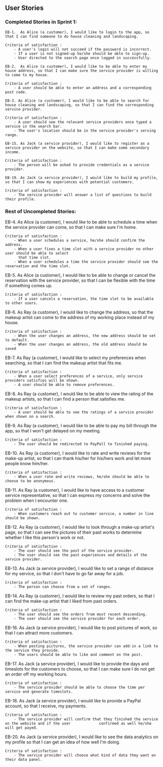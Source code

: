 ## User Stories

### Completed Stories in Sprint 1:

    EB-1.  As Alice (a customer), I would like to login to the app, so that I can find someone to do house cleaning and landscaping.

    Criteria of satisfaction :
    	- A user's login will not succeed if the password is incorrect.
    	- If a user is not signed-up he/she should be able to sign-up.
    	- User directed to the search page once logged in successfully.

    EB-2.  As Alice (a customer), I would like to be able to enter my house address, so that I can make sure the service provider is willing to come to my house.

    Criteria of satisfaction :
    	- A user should be able to enter an address and a corresponding post code.

    EB-3. As Alice (a customer), I would like to be able to search for house cleaning and landscaping, so that I can find the corresponding service provider.

    Criteria of satisfaction :
    	- A user should see the relevant service providers once typed a service in the search bar.
    	- The user's location should be in the service provider's serving range.

    EB-15. As Jack (a service provider), I would like to register as a service provider on the website, so that I can make some secondary income.

    Criteria of satisfaction :
    	- The person will be asked to provide credentials as a service provider.

    EB-19. As Jack (a service provider), I would like to build my profile, so that I can show my experiences with potential customers.

    Criteria of satisfaction :
    	- The service provider will answer a list of questions to build their profile.

### Rest of Uncompleted Stories:

EB-4. As Alice (a customer), I would like to be able to schedule a time when the service provider can come, so that I can make sure I'm home.

    Criteria of satisfaction :
    	- When a user schedules a service, he/she should confirm the address.
    	- When a user fixes a time slot with a service provider no other user should be able to select
    	  that time slot.
    	- When a user schedules a time the service provider should see the reservation and the time slot.

EB-5. As Alice (a customer), I would like to be able to change or cancel the reservation with the service provider, so that I can be flexible with the time if something comes up.

    Criteria of satisfaction :
    	- If a user cancels a reservation, the time slot to be available to other users.

EB-6. As Ray (a customer), I would like to change the address, so that the makeup artist can come to the address of my working place instead of my house.

    Criteria of satisfaction :
    	- When the user changes an address, the new address should be set to default.
    	- When the user changes an address, the old address should be saved

EB-7. As Ray (a customer), I would like to select my preferences when searching, so that I can find the makeup artist that fits me.

    Criteria of satisfaction :
    	- When a user select preferences of a service, only service providers satisfies will be shown.
    	- A user should be able to remove preferences.

EB-8. As Ray (a customer), I would like to be able to view the rating of the makeup artists, so that I can find a person that satisfies me.

    Criteria of satisfaction :
    	- A user should be able to see the ratings of a service provider when shown on a search.

EB-9. As Ray (a customer), I would like to be able to pay my bill through the app, so that I won't get delayed on my meeting.

    Criteria of satisfaction :
    	- The user should be redirected to PayPall to finished paying.

EB-10. As Ray (a customer), I would like to rate and write reviews for the make-up artist, so that I can thank his/her for his/hers work and let more people know him/her.

    Criteria of satisfaction :
    	- When a user rate and write reviews, he/she should be able to choose to be anonymous.

EB-11. As Ray (a customer), I would like to have access to a customer service representative, so that I can express my concerns and solve the problem when I encounter one.

    Criteria of satisfaction :
    	- When customers reach out to customer service, a number in line should be shown.

EB-12. As Ray (a customer), I would like to look through a make-up artist's page, so that I can see the pictures of their past works to determine whether I like this person's work or not.

    Criteria of satisfaction :
    	- The user should see the post of the service provider.
    	- The user should see the past experiences and details of the service provider.

EB-13. As Jack (a service provider), I would like to set a range of distance for my service, so that I don't have to go far away for a job.

    Criteria of satisfaction :
    	- The person can choose from a set of ranges.

EB-14. As Ray (a customer), I would like to review my past orders, so that I can find the make-up artist that I liked from past orders.

    Criteria of satisfaction :
    	- The user should see the orders from most recent descending.
    	- The user should see the service provider for each order.

EB-16. As Jack (a service provider), I would like to post pictures of work, so that I can attract more customers.

    Criteria of satisfaction :
    	- When posting pictures, the service provider can add-in a link to the service they provide.
    	- The users should be able to like and comment on the post.

EB-17. As Jack (a service provider), I would like to provide the days and timeslots for the customers to choose, so that I can make sure I do not get an order off my working hours.

    Criteria of satisfaction :
    	- The service provider should be able to choose the time per service and generate timeslots.

EB-18. As Jack (a service provider), I would like to provide a PayPal account, so that I receive, my payments.

    Criteria of satisfaction :
    	- The service provider will confirm that they finished the service on the website and if the user 			  confirmed as well he/she will get payed.

EB-20. As Jack (a service provider), I would like to see the data analytics on my profile so that I can get an idea of how well I'm doing.

    Criteria of satisfaction :
    	- The service provider will choose what kind of data they want on their data panel.

